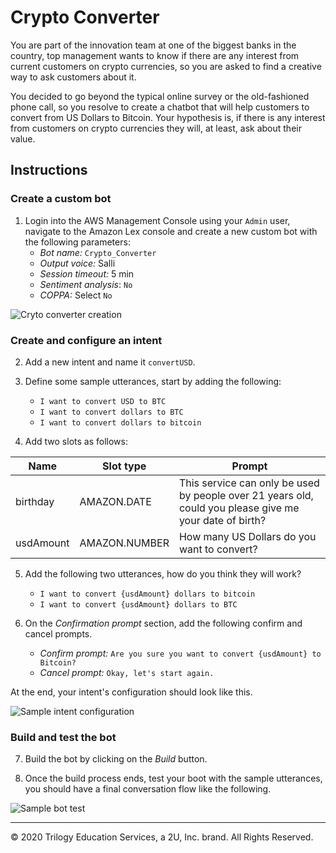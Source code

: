 # Crypto Converter

You are part of the innovation team at one of the biggest banks in the country, top management wants to know if there are any interest from current customers on crypto currencies, so you are asked to find a creative way to ask customers about it.

You decided to go beyond the typical online survey or the old-fashioned phone call, so you resolve to create a chatbot that will help customers to convert from US Dollars to Bitcoin. Your hypothesis is, if there is any interest from customers on crypto currencies they will, at least, ask about their value.

## Instructions

### Create a custom bot

1. Login into the AWS Management Console using your `Admin` user,  navigate to the Amazon Lex console and create a new custom bot with the following parameters:
    * _Bot name:_ `Crypto_Converter`
    * _Output voice:_ Salli
    * _Session timeout:_ 5 min
    * _Sentiment analysis_: `No`
    * _COPPA:_ Select `No`

  ![Cryto converter creation](Images/cypto_converter_creation.png)

### Create and configure an intent

2. Add a new intent and name it `convertUSD`.

3. Define some sample utterances, start by adding the following:

    * `I want to convert USD to BTC`
    * `I want to convert dollars to BTC`
    * `I want to convert dollars to bitcoin`

4. Add two slots as follows:

  | Name      | Slot type     | Prompt                                                                                                  |
  | --------- | ------------- | ------------------------------------------------------------------------------------------------------- |
  | birthday  | AMAZON.DATE   | This service can only be used by people over 21 years old, could you please give me your date of birth? |
  | usdAmount | AMAZON.NUMBER | How many US Dollars do you want to convert?                                                             |

5. Add the following two utterances, how do you think they will work?

    * `I want to convert ​{usdAmount}​ dollars to bitcoin`
    * `I want to convert ​{usdAmount}​ dollars to BTC`

6. On the _Confirmation prompt_ section, add the following confirm and cancel prompts.

    * _Confirm prompt:_ `Are you sure you want to convert {usdAmount} to Bitcoin?`
    * _Cancel prompt:_ `Okay, let's start again.`

At the end, your intent's configuration should look like this.

![Sample intent configuration](Images/converusd_intent.png)

### Build and test the bot

7. Build the bot by clicking on the _Build_ button.

8. Once the build process ends, test your boot with the sample utterances, you should have a final conversation flow like the following.

![Sample bot test](Images/crypto_converter_1.gif)

---
© 2020 Trilogy Education Services, a 2U, Inc. brand. All Rights Reserved.
